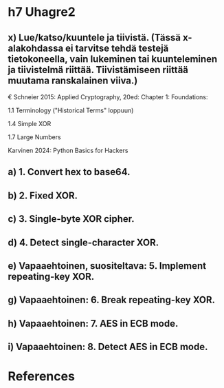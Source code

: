 # h7 Uhagre2

## x) Lue/katso/kuuntele ja tiivistä. (Tässä x-alakohdassa ei tarvitse tehdä testejä tietokoneella, vain lukeminen tai kuunteleminen ja tiivistelmä riittää. Tiivistämiseen riittää muutama ranskalainen viiva.)

€ Schneier 2015: Applied Cryptography, 20ed: Chapter 1: Foundations:

1.1 Terminology ("Historical Terms" loppuun)

1.4 Simple XOR

1.7 Large Numbers

Karvinen 2024: Python Basics for Hackers


## a) 1. Convert hex to base64.

## b) 2. Fixed XOR.

## c) 3. Single-byte XOR cipher.

## d) 4. Detect single-character XOR.

## e) Vapaaehtoinen, suositeltava: 5. Implement repeating-key XOR.

## g) Vapaaehtoinen: 6. Break repeating-key XOR.

## h) Vapaaehtoinen: 7. AES in ECB mode.

## i) Vapaaehtoinen: 8. Detect AES in ECB mode.

# References
